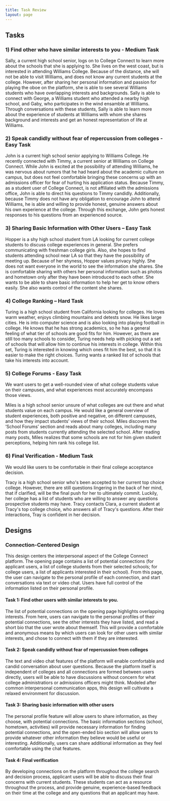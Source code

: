 ```yaml
---
title: Task Review
layout: page
---
```


## Tasks

### 1) Find other who have similar interests to you - Medium Task
Sally, a current high school senior, logs on to College Connect to learn more about the schools that she is applying to.  She lives on the west coast, but is interested in attending Williams College.  Because of the distance, she will not be able to visit Williams, and does not know any current students at the college.  However, after sharing her personal information and passion for playing the oboe on the platform, she is able to see several Williams students who have overlapping interests and backgrounds.  Sally is able to connect with George, a Williams student who attended a nearby high school, and Gaby, who participates in the wind ensamble at Williams.  Through conversations with these students, Sally is able to learn more about the experience of students at Williams with whom she shares background and interests and get an honest representation of life at Williams.

### 2) Speak candidly without fear of repercussion from colleges - Easy Task
John is a current high school senior applying to Williams College.  He recently connected with Timmy, a current senior at Williams on College Connect.  While John is excited at the possibility of attending Williams, he was nervous about rumors that he had heard about the academic culture on campus, but does not feel comfortable bringing these concerns up with an admissions officer for fear of hurting his application status.  Because Timmy, as a student user of College Connect, is not affiliated with the admissions office, John is able to direct his questions to Timmy candidly.  Additionally, because Timmy does not have any obligation to encourage John to attend Williams, he is able and willing to provide honest, genuine answers about his own experience at the college.  Through this exchange, John gets honest responses to his questions from an experienced source.

### 3) Sharing Basic Information with Other Users – Easy Task
Hopper is a shy high school student from LA looking for current college students to discuss college experiences in general.  She prefers communicating with freshman college girls.  Also, she hopes to find students attending school near LA so that they have the possibility of meeting up.  Because of her shyness, Hopper values privacy highly.  She does not want everyone in the world to see the information she shares.  She is comfortable sharing with others her personal information such as photos and hometown only after they have been introduced to each other.  She wants to be able to share basic information to help her get to know others easily.  She also wants control of the content she shares.

### 4) College Ranking – Hard Task
Turing is a high school student from California looking for colleges.  He loves warm weather, enjoys climbing mountains and detests snow.  He likes large cities.  He is into computer science and is also looking into playing football in college.  He knows that he has strong academics, so he has a general feeling of what tier of schools are good fits for him.  However, as there are still too many schools to consider, Turing needs help with picking out a set of schools that will allow him to continue his interests in college.  Within this set, Turing is interested in knowing which ones fit him the best, so that it is easier to make the right choices.  Turing wants a ranked list of schools that take his interests into account.

### 5) College Forums - Easy Task
We want users to get a well-rounded view of what college students value on their campuses, and what experiences most accurately encompass those views.

Miles is a high school senior unsure of what colleges are out there and what students value on each campus. He would like a general overview of student experiences, both positive and negative, on different campuses, and how they impact students’ views of their school. Miles discovers the ‘School Forums’ section and reads about many colleges, including many posts from students currently attending the selected school. After reading many posts, Miles realizes that some schools are not for him given student perceptions, helping him rank his college list.

### 6) Final Verification - Medium Task
We would like users to be comfortable in their final college acceptance decision.

Tracy is a high school senior who's been accepted to her current top choice college. However, there are still questions lingering in the back of her mind, that if clarified, will be the final push for her to ultimately commit. Luckily, her college has a list of students who are willing to answer any questions prospective students may have. Tracy contacts Clara, a current student at Tracy's top college choice, who answers all of Tracy's questions. After their interactions, Tray is confident in her decision.

## Designs

### Connection-Centered Design

This design centers the interpersonal aspect of the College Connect platform.  The opening page contains a list of potential connections (for applicant users, a list of college students from their selected schools; for college users, a list of applicants interested in their school).  From this page, the user can navigate to the personal profile of each connection, and start conversations via text or video chat.  Users have full control of the information listed on their personal profile.

#### Task 1: Find other users with similar interests to you.

The list of potential connections on the opening page highlights overlapping interests.  From here, users can navigate to the personal profiles of their potential connections, see the other interests they have listed, and read a short bio that the user wrote about themself.  This will provide a comfortable and anonymous means by which users can look for other users with similar interests, and chose to connect with them if they are interested.

#### Task 2: Speak candidly without fear of repercussion from colleges

The text and video chat features of the platform will enable comfortable and candid conversation about user questions.  Because the platform itself is independent of colleges and all connections are formed between users directly, users will be able to have discussions without concern for what college administratiors or admissions officers might think.  Modeled after common interpersonal communication apps, this design will cultivate a relaxed environment for discussion.

#### Task 3: Sharing basic information with other users

The personal profile feature will allow users to share information, as they choose, with potential connections.  The basic information sections (school, hometown, activities) will provide necessary information for finding potential connections, and the open-ended bio section will allow users to provide whatever other information they believe would be useful or interesting.  Additionally, users can share additional information as they feel comfortable using the chat features.

#### Task 4: Final verification

By developing connections on the platform throughout the college search and decision process, applicant users will be able to discuss their final concerns with current students.  These students can act as a resource throughout the process, and provide genuine, experience-based feedback on their time at the college and any questions that an applicant may have.
